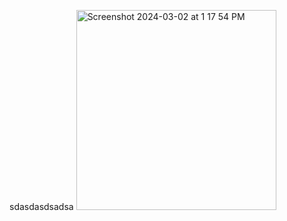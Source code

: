 
sdasdasdsadsa
<img width="320" alt="Screenshot 2024-03-02 at 1 17 54 PM" src="https://github.com/mhmdsalem33/Football/assets/108500575/2d1e3ccd-8695-4623-adc2-7f557a3bb40b">
